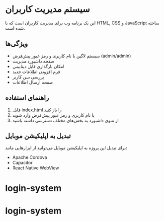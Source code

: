 # سیستم مدیریت کاربران

این یک برنامه وب برای مدیریت کاربران است که با HTML, CSS و JavaScript ساخته شده است.

## ویژگی‌ها

- سیستم لاگین با نام کاربری و رمز عبور پیش‌فرض (admin/admin)
- صفحه داشبورد مدیریت
- امکان بارگذاری فایل دیتابیس
- فرم افزودن اطلاعات جدید
- بررسی سن کاربر
- صفحه ارسال اطلاعات

## راهنمای استفاده

1. فایل index.html را باز کنید
2. با نام کاربری و رمز عبور پیش‌فرض وارد شوید
3. از منوی داشبورد به بخش‌های مختلف دسترسی داشته باشید

## تبدیل به اپلیکیشن موبایل

برای تبدیل این پروژه به اپلیکیشن موبایل می‌توانید از ابزارهایی مانند:
- Apache Cordova
- Capacitor
- React Native WebView
# login-system
# login-system
